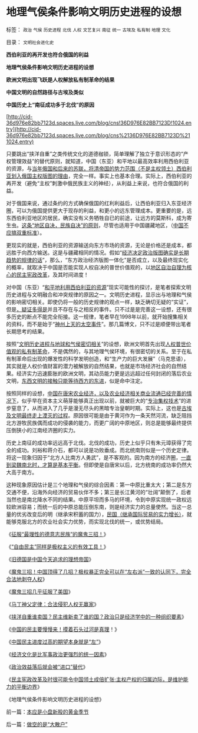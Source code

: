 # 地理气侯条件影响文明历史进程的设想

标签： `政治` `气侯` `历史进程` `北伐` `人权` `文艺复兴` `南征` `统一` `古埃及` `私有制` `地理` `文化` 

目录： `文明社会进化史`

**西伯利亚的再开发也符合俄国的利益**

**地理气侯条件影响文明历史进程的设想**

**欧洲文明出现飞跃是人权解放私有制革命的结果**

**中国文明的自然路径与古埃及类似**

**中国历史上“南征成功多于北伐”的原因**

[http://cid-36d976e82bb7123d.spaces.live.com/blog/cns!36D976E82BB7123D!1024.entry](http://cid-36d976e82bb7123d.spaces.live.com/blog/cns%2136D976E82BB7123D%211024.entry)

只要跳出“挟洋自重”之类传统文化的道德枷锁，简单理解了独立于意识形态的“产权管理效益”的替代原则，就知道，中国（东亚）和平地以最高效率利用西伯利亚的资源，与[当年俄国和后来的苏联，将清帝国的势力范围（不是主权领土）西伯利亚划入俄国主权版图的理由](../../../2008/11/20/300万适农区，2000年中国历史文明的含义.md)，完全一样。事实上也基本合理。实际上，西伯利亚的再开发（避免“主权”刺激中俄民族主义的神经），从利益上来说，也符合俄国的利益。

对于俄国来说，通过条约的方式确保俄国的红利利益后，让西伯利亚归入东亚经济圈，可以为俄国提供更大于现存的利益，和更小的远东管理成本。更重要的是，远东西伯利亚地区的居民，确实没有义务牺牲自已的前途，让远方的莫斯科，成为寄生虫。[这条“地区自决，民族自决”的原则](http://darthvad.blog.sohu.com/131400241.html)，尽管也适用于中国疆藏地区，（[中国不应搞双重标准](../../../2008/8/13/大国的双重标准，“别碰我的奶酪”.md)）。

更现实的就是，西伯利亚的资源输送向东方市场的资源，无论是价格还是成本，都远胜于向西方输送。这是与疆藏相同的情况。假如“[经济决定政治版图确实是长期趋势的规律的话](../../../2008/2/20/大道无为，上善若水，——至胜无形.md)”，那么，“东方政治经济版图一体化”是否成立，以及最终现实化的概率，就取决于中国是否能实现人权自决的普世价值观的，以[地区自治自理为核心的民主宪政改革](../../../2009/3/1/为什么不能一步到位全国直选？不能一步多党制？.md)，及其时间进度！

对中国（东亚）“[和平地利用西伯利亚的资源](../../../2008/12/9/以客观平和的心态看历史，take&nbsp;it&nbsp;easy.md)”现实可能性的探讨，是笔者探索文明历史进程与文明融合和冲突规律的原因之一。文明历史进程，显示出与地理和气侯的影响密切相关。即使仍将一般的历史规律的观点一样，缺乏确切无疑的“实证”，但是[，疑证多得是](../../../2009/5/20/疑证与实证及汉议论文三要素论.md)并且不存在与之相反的事件。只不过是是完善这一设想，还有很多历史的断点不能完全衔接。这一规律，笔者早在1998年以前，就开始搜集相关的资料，而不是始于“[神州上天的太空事件](../../../2008/9/25/人类为什么要移民太空？人类为什么要移民？.md)”。那几篇博文，只不过是顺便带出笔者长期思考的结果。

按照“[文明历史进程与地球和气侯密切相关](../../../2008/9/27/太空轨道上的面子工程.md)”的设想，欧洲文明首先出现[人权普世价值观的私有制革命](http://blog.sina.com.cn/s/blog_5563a64d0100fr7q.html)，不是偶然的，与其地理气侯环境，有很密切的关系。至于在私有制革命后出现的爆发性的科学发明创造，和“生产力的巨大发展”（马克思语），其实就是人权价值财富的潜力被解放的自然结果，也就是市场经济社会的自然结果。经济实力迅速膨胀的欧洲文明，其动员能力更是远远超过任何封闭的落后农业文明，[东西文明的接触只能等待西方的东进](../../../2008/11/17/中西文明不碰撞，中国文明会走向世界吗？.md)，似是命中注定。

按照同样的设想，[中国在唐宋农业经济，以及农业经济相关商业流通已经完善的情况下](../../../2010/2/5/历史故事和历史学的方法论.md)，似乎早在资本主义萌芽能够真正出现以前，就被巨大的“[专治集权技术](../../../2009/3/20/国学儒教精华之等级制度的政治意义.md)”的进步窒息了，从而进入了几乎是漫无尽头的黑暗专治皇朝时期。实际上，这也是[古埃及文明最终走上湮灭的过程](../../../2009/3/20/国学儒教精华之等级制度的政治意义.md)。原因很可能是由于黄河作为一条天然河流，缺乏阻挡北方游牧民族偶而成功的侵袭的能力，而更广阔的中原地区，则总是能够最终提供压倒狭小的江南经济圈的实力。

历史上南征的成功率远远高于北伐。北伐的成功，历史上似乎只有朱元璋获得了完全的成功。刘裕和蒋介石，都可以说是功败垂成。而北统南则似是一个历史定律。将这一现象归因于“北方人比南方人勇武”，是不客观的。因为南方的经济圈，[一直到梁魏南北时，才算是基本平衡](../../../2009/12/4/讲政治的古代货币.md)。但即使是自唐宋以后，北方统南的成功率仍然大大高于南方。

这种现象原因估计是三个地理和气侯的综合因素：第一中原比重太大；第二是东方交通不便，沿海外向经济的贸易伙伴不多；第三是长江黄河的“壮阔”颠倒了，后者当然也是南北降水不同的结果。中原平坦而多马的环境，令到中原实现统一政权远较欧洲容易；而统一后的中原总能压倒东南，则是经济实力的总量使然。当这一总量的优劣改变后的明（继承宋积蓄的国力），[民国（继承国际贸易的实力增长）](../../../2010/2/5/阅读历史要明白作者背后的利益.md)，就能够克服北方的农业社会实力优势，而实现北伐的统一，或优势结局。

《[征服“最理性的德意志民族”的魔鬼三招！](../../../2010/3/17/征服“最理性的德意志民族”的魔鬼三招！.md)》

《[“自由民主”同样是极权主义的有效工具！](../../../2010/3/18/“自由平等”同样是极权主义的有效工具！.md)》

《[旧德国是中国今天追求的理想帝国](../../../2009/6/29/法式民主可能方便了民粹希特勒上台.md)》

《[魔鬼三招！中国顶得了几招？极权暴正完全可以在“左右派”一致的认同下，完全合法地剥夺人权](../../../2010/3/19/魔鬼三招！中国顶得了几招？.md)》

《[魔鬼三招几乎征服了美国](../../../2010/3/19/魔鬼三招几乎征服了美国.md)》

《[马丁神父定律：合法侵犯人权无赢家](../../../2010/3/20/马丁神父定律：“合法侵犯人权”无赢家.md)》

《[挟洋自重谁卖国？民主维新卖了谁的国？政治只是经济学中的一种组织要素](../../../2010/3/20/政治只是经济学中的一种组织要素.md)》

《[中国的民主要慢慢来！摸着石头过河是真理](../../../2010/3/21/中国的民主要慢慢来！摸着石头过河是真理！.md)！》

《[中国民主进度过高的期望本身就是“左”](../../../2010/3/21/警惕中国民主进度过高的期望.md)》

《[经济文化是比军事政治更强烈的统一因素](../../../2010/3/22/经济文化是比军事政治更强烈的统一因素.md)》

《[政治效益落后就会被“进口”替代](../../../2010/3/22/中国应该开始学会讲实力.md)》

《[民主宪政改革及时很可能令中国领土成倍扩张;主权产权的归属边际，是维护能力的平衡边界](../../../2010/3/22/中国应该开始学会讲实力.md)》

《地理气侯条件影响文明历史进程的设想》

前一篇：[本应是小盘新股的黄金季节](../../../2010/3/24/本应是小盘新股的黄金季节.md)

后一篇：[做空的是“大散户”](../../../2010/3/25/做空的是“大散户”.md)